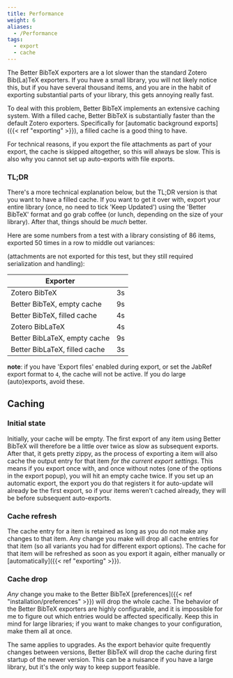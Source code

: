 ```yaml
---
title: Performance
weight: 6
aliases:
  - /Performance
tags:
  - export
  - cache
---
```


The Better BibTeX exporters are a lot slower than the standard Zotero Bib(La)TeX exporters. If you have a small library,
you will not likely notice this, but if you have several thousand items, and you are in the habit of exporting
substantial parts of your library, this gets annoying really fast.

To deal with this problem, Better BibTeX implements an extensive caching system. With a filled cache, Better BibTeX is
substantially faster than the default Zotero exporters.  Specifically for [automatic background exports]({{< ref "exporting" >}}), a filled cache is
a good thing to have.

For technical reasons, if you export the file attachments as part of your export, the cache is skipped altogether, so
this will always be slow. This is also why you cannot set up auto-exports with file exports.

### TL;DR

There's a more technical explanation below, but the TL;DR version is that you want to have a filled cache. If you want
to get it over with, export your entire library (once, no need to tick 'Keep Updated') using the 'Better BibTeX' format
and go grab coffee (or lunch, depending on the size of your library). After that, things should be *much* better.

Here are some numbers from a test with a library consisting of 86 items, exported 50 times in a row to middle out variances:

(attachments are not exported for this test, but they still required serialization and handling):

| Exporter                    |                      |
| --------------------        | -------------------- |
| Zotero BibTeX               | 3s                |
| Better BibTeX, empty cache  | 9s                |
| Better BibTeX, filled cache | 4s                |
| Zotero BibLaTeX               | 4s                |
| Better BibLaTeX, empty cache  | 9s                |
| Better BibLaTeX, filled cache | 3s                |

**note**: if you have 'Export files' enabled during export, or set the JabRef export format to `4`, the cache will not be active. If you do large (auto)exports, avoid these.

## Caching


### Initial state

Initially, your cache will be empty. The first export of any item using Better BibTeX will therefore be a little
over twice as slow as subsequent exports. After that, it gets pretty zippy, as the process of exporting a item
will also cache the output entry for that item *for the current export settings*. This means if you export once with, and once without
notes (one of the options in the export popup), you will hit an empty cache twice. If you set up an automatic export,
the export you do that registers it for auto-update will already be the first export, so if your items weren't
cached already, they will be before subsequent auto-exports.

### Cache refresh

The cache entry for a item is retained as long as you do not make any changes to that item. Any change you
make will drop all cache entries for that item (so all variants you had for different export options). The cache
for that item will be refreshed as soon as you export it again, either manually or
[automatically]({{< ref "exporting" >}}).

### Cache drop

*Any* change you make to the Better BibTeX [preferences]({{< ref "installation/preferences" >}}) will drop the whole cache. The behavior of
the Better BibTeX exporters are highly configurable, and it is impossible for me to figure out which entries would be
affected specifically. Keep this in mind for large libraries; if you want to make changes to your configuration, make them all at once.

The same applies to upgrades. As the export behavior quite frequently changes between versions, Better BibTeX will drop
the cache during first startup of the newer version. This can be a nuisance if you have a large library, but it's the only way to keep support feasible.

